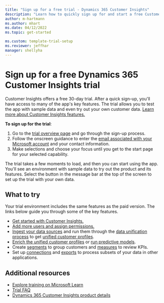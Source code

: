 ```yaml
---
title: "Sign up for a free trial - Dynamics 365 Customer Insights"
description: "Learn how to quickly sign up for and start a free Customer Insights trial. Explore the app and find additional learning resources."
author: m-hartmann
ms.author: mhart
ms.date: 04/12/2022
ms.topic: get-started

ms.custom: template-trial-setup 
ms.reviewer: jeffhar
manager: shellyha
---
```


# Sign up for a free Dynamics 365 Customer Insights trial

Customer Insights offers a free 30-day trial. After a quick sign-up, you'll have access to many of the app's key features. The trial allows you to test the app with sample data and even try out your own customer data. [Learn more about Customer Insights features.](overview.md)

**To sign up for the trial**:

1. Go to the [trial overview page](https://signup.microsoft.com/create-account/signup?SKU=036c2481-aa8a-47cd-ab43-324f0c157c2d&ali=1&RU=https:%2F%2Fhome.ci.ai.dynamics.com%2Fstart%2Ftrial&products=036c2481-aa8a-47cd-ab43-324f0c157c2d) and go through the sign-up process.
1. Follow the onscreen guidance to enter the [email associated with your Microsoft account](https://support.microsoft.com/windows/what-is-a-microsoft-account-4a7c48e9-ff5a-e9c6-5a5c-1a57d66c3bfa) and your contact information.
1. Make selections and choose your focus until you get to the start page for your selected capability.

The trial takes a few moments to load, and then you can start using the app. You'll see an environment with sample data to try out the product and its features. Select the button in the message bar at the top of the screen to set up the trial with your own data.

## What to try

Your trial environment includes the same features as the paid version. The links below guide you through some of the key features.

- [Get started with Customer Insights.](get-started.md)
- [Add more users and assign permissions.](permissions.md)
- [Ingest your data sources](data-sources.md) and run them through the [data unification process](data-unification.md) to get [unified customer profiles](customer-profiles.md).
- [Enrich the unified customer profiles](enrichment-hub.md) or [run predictive models](predictions-overview.md).
- Create [segments](segments.md) to group customers and [measures](measures.md) to review KPIs.
- Set up [connections](connections.md) and [exports](export-destinations.md) to process subsets of your data in other applications.

## Additional resources

- [Explore training on Microsoft Learn](/learn/browse/?filter-products=dynamics-dynamics-cust-insights)
- [Trial FAQ](trial-faq.md)
- [Dynamics 365 Customer Insights product details](https://dynamics.microsoft.com/ai/customer-insights/)
